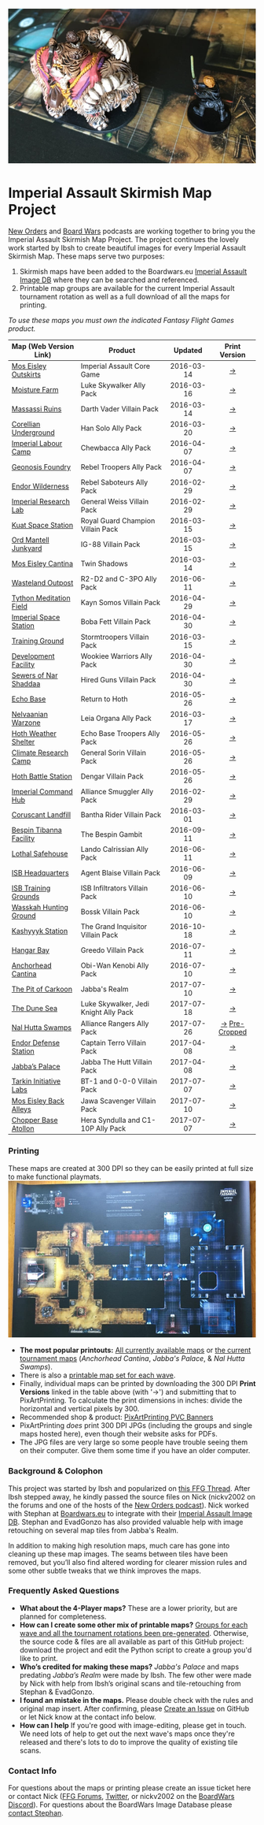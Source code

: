 ![detail map preview](web_images/map-preview.jpg)
# Imperial Assault Skirmish Map Project

[New Orders](https://neworders.xyz) and [Board Wars](http://boardwars.eu/) podcasts are working together to bring you the Imperial Assault Skirmish Map Project. The project continues the lovely work started by Ibsh to create beautiful images for every Imperial Assault Skirmish Map. These maps serve two purposes:

1. Skirmish maps have been added to the Boardwars.eu [Imperial Assault Image DB](http://cards.boardwars.eu/index.php?album=Skirmish-Maps) where they can be searched and referenced.
2. Printable map groups are available for the current Imperial Assault tournament rotation as well as a full download of all the maps for printing.

*To use these maps you must own the indicated Fantasy Flight Games product.*

| Map (Web Version Link) |Product| Updated |Print Version|
|---|---|:---:|:---:|
|[Mos Eisley Outskirts](IA_Half-Res_Skirmish_Maps/01-halfres.jpg)|Imperial Assault Core Game|2016-03-14|[&rarr;](IA_300_DPI_Skirmish_Maps/01.jpg)|
|[Moisture Farm](IA_Half-Res_Skirmish_Maps/02-halfres.jpg)|Luke Skywalker Ally Pack|2016-03-16|[&rarr;](IA_300_DPI_Skirmish_Maps/02.jpg)|
|[Massassi Ruins](IA_Half-Res_Skirmish_Maps/03-halfres.jpg)|Darth Vader Villain Pack|2016-03-14|[&rarr;](IA_300_DPI_Skirmish_Maps/03.jpg)|
|[Corellian Underground](IA_Half-Res_Skirmish_Maps/04-halfres.jpg)|Han Solo Ally Pack|2016-03-20|[&rarr;](IA_300_DPI_Skirmish_Maps/04.jpg)|
|[Imperial Labour Camp](IA_Half-Res_Skirmish_Maps/05-halfres.jpg)|Chewbacca Ally Pack|2016-04-07|[&rarr;](IA_300_DPI_Skirmish_Maps/05.jpg)|
|[Geonosis Foundry](IA_Half-Res_Skirmish_Maps/06-halfres.jpg)|Rebel Troopers Ally Pack|2016-04-07|[&rarr;](IA_300_DPI_Skirmish_Maps/06.jpg)|
|[Endor Wilderness](IA_Half-Res_Skirmish_Maps/07-halfres.jpg)|Rebel Saboteurs Ally Pack|2016-02-29|[&rarr;](IA_300_DPI_Skirmish_Maps/07.jpg)|
|[Imperial Research Lab](IA_Half-Res_Skirmish_Maps/08-halfres.jpg)|General Weiss Villain Pack|2016-02-29|[&rarr;](IA_300_DPI_Skirmish_Maps/08.jpg)|
|[Kuat Space Station](IA_Half-Res_Skirmish_Maps/09-halfres.jpg)|Royal Guard Champion Villain Pack|2016-03-15|[&rarr;](IA_300_DPI_Skirmish_Maps/09.jpg)|
|[Ord Mantell Junkyard](IA_Half-Res_Skirmish_Maps/10-halfres.jpg)|IG-88 Villain Pack|2016-03-15|[&rarr;](IA_300_DPI_Skirmish_Maps/10.jpg)|
|[Mos Eisley Cantina](IA_Half-Res_Skirmish_Maps/11-halfres.jpg)|Twin Shadows|2016-03-14|[&rarr;](IA_300_DPI_Skirmish_Maps/11.jpg)|
|[Wasteland Outpost](IA_Half-Res_Skirmish_Maps/12-halfres.jpg)|R2-D2 and C-3PO Ally Pack|2016-06-11|[&rarr;](IA_300_DPI_Skirmish_Maps/12.jpg)|
|[Tython Meditation Field](IA_Half-Res_Skirmish_Maps/13-halfres.jpg)|Kayn Somos Villain Pack|2016-04-29|[&rarr;](IA_300_DPI_Skirmish_Maps/13.jpg)|
|[Imperial Space Station](IA_Half-Res_Skirmish_Maps/14-halfres.jpg)|Boba Fett Villain Pack|2016-04-30|[&rarr;](IA_300_DPI_Skirmish_Maps/14.jpg)|
|[Training Ground](IA_Half-Res_Skirmish_Maps/15-halfres.jpg)|Stormtroopers Villain Pack|2016-03-15|[&rarr;](IA_300_DPI_Skirmish_Maps/15.jpg)|
|[Development Facility](IA_Half-Res_Skirmish_Maps/16-halfres.jpg)|Wookiee Warriors Ally Pack|2016-04-30|[&rarr;](IA_300_DPI_Skirmish_Maps/16.jpg)|
|[Sewers of Nar Shaddaa](IA_Half-Res_Skirmish_Maps/17-halfres.jpg)|Hired Guns Villain Pack|2016-04-30|[&rarr;](IA_300_DPI_Skirmish_Maps/17.jpg)|
|[Echo Base](IA_Half-Res_Skirmish_Maps/18-halfres.jpg)|Return to Hoth|2016-05-26|[&rarr;](IA_300_DPI_Skirmish_Maps/18.jpg)|
|[Nelvaanian Warzone](IA_Half-Res_Skirmish_Maps/19-halfres.jpg)|Leia Organa Ally Pack|2016-03-17|[&rarr;](IA_300_DPI_Skirmish_Maps/19.jpg)|
|[Hoth Weather Shelter](IA_Half-Res_Skirmish_Maps/20-halfres.jpg)|Echo Base Troopers Ally Pack|2016-05-26|[&rarr;](IA_300_DPI_Skirmish_Maps/20.jpg)|
|[Climate Research Camp](IA_Half-Res_Skirmish_Maps/21-halfres.jpg)|General Sorin Villain Pack|2016-05-26|[&rarr;](IA_300_DPI_Skirmish_Maps/21.jpg)|
|[Hoth Battle Station](IA_Half-Res_Skirmish_Maps/22-halfres.jpg)|Dengar Villain Pack|2016-05-26|[&rarr;](IA_300_DPI_Skirmish_Maps/22.jpg)|
|[Imperial Command Hub](IA_Half-Res_Skirmish_Maps/23-halfres.jpg)|Alliance Smuggler Ally Pack|2016-02-29|[&rarr;](IA_300_DPI_Skirmish_Maps/23.jpg)|
|[Coruscant Landfill](IA_Half-Res_Skirmish_Maps/24-halfres.jpg)|Bantha Rider Villain Pack|2016-03-01|[&rarr;](IA_300_DPI_Skirmish_Maps/24.jpg)|
|[Bespin Tibanna Facility](IA_Half-Res_Skirmish_Maps/25-halfres.jpg)|The Bespin Gambit|2016-09-11|[&rarr;](IA_300_DPI_Skirmish_Maps/25.jpg)|
|[Lothal Safehouse](IA_Half-Res_Skirmish_Maps/26-halfres.jpg)|Lando Calrissian Ally Pack|2016-06-11|[&rarr;](IA_300_DPI_Skirmish_Maps/26.jpg)|
|[ISB Headquarters](IA_Half-Res_Skirmish_Maps/27-halfres.jpg)|Agent Blaise Villain Pack|2016-06-09|[&rarr;](IA_300_DPI_Skirmish_Maps/27.jpg)|
|[ISB Training Grounds](IA_Half-Res_Skirmish_Maps/28-halfres.jpg)|ISB Infiltrators Villain Pack|2016-06-10|[&rarr;](IA_300_DPI_Skirmish_Maps/28.jpg)|
|[Wasskah Hunting Ground](IA_Half-Res_Skirmish_Maps/29-halfres.jpg)|Bossk Villain Pack|2016-06-10|[&rarr;](IA_300_DPI_Skirmish_Maps/29.jpg)|
|[Kashyyyk Station](IA_Half-Res_Skirmish_Maps/31-halfres.jpg)|The Grand Inquisitor Villain Pack|2016-10-18|[&rarr;](IA_300_DPI_Skirmish_Maps/31.jpg)|
|[Hangar Bay](IA_Half-Res_Skirmish_Maps/32-halfres.jpg)|Greedo Villain Pack|2016-07-11|[&rarr;](IA_300_DPI_Skirmish_Maps/32.jpg)|
|[Anchorhead Cantina](IA_Half-Res_Skirmish_Maps/30-halfres.jpg)|Obi-Wan Kenobi Ally Pack|2016-07-10|[&rarr;](IA_300_DPI_Skirmish_Maps/30.jpg)|
|[The Pit of Carkoon](IA_Half-Res_Skirmish_Maps/33-halfres.jpg)|Jabba's Realm|2017-07-10|[&rarr;](IA_300_DPI_Skirmish_Maps/33.jpg)|
|[The Dune Sea](IA_Half-Res_Skirmish_Maps/34-halfres.jpg)|Luke Skywalker, Jedi Knight Ally Pack|2017-07-18|[&rarr;](IA_300_DPI_Skirmish_Maps/34.jpg)|
|[Nal Hutta Swamps](IA_Half-Res_Skirmish_Maps/35-halfres.jpg)|Alliance Rangers Ally Pack|2017-07-26|[&rarr;](IA_300_DPI_Skirmish_Maps/35.jpg) [Pre-Cropped](IA_300_DPI_Skirmish_Maps/35_cropped.jpg)|
|[Endor Defense Station](IA_Half-Res_Skirmish_Maps/36-halfres.jpg)|Captain Terro Villain Pack|2017-04-08|[&rarr;](IA_300_DPI_Skirmish_Maps/36.jpg)|
|[Jabba’s Palace](IA_Half-Res_Skirmish_Maps/37-halfres.jpg)|Jabba The Hutt Villain Pack|2017-04-08|[&rarr;](IA_300_DPI_Skirmish_Maps/37.jpg)|
|[Tarkin Initiative Labs](IA_Half-Res_Skirmish_Maps/38-halfres.jpg)|BT-1 and 0-0-0 Villain Pack|2017-07-07|[&rarr;](IA_300_DPI_Skirmish_Maps/38.jpg)|
|[Mos Eisley Back Alleys](IA_Half-Res_Skirmish_Maps/39-halfres.jpg)|Jawa Scavenger Villain Pack|2017-07-10|[&rarr;](IA_300_DPI_Skirmish_Maps/39.jpg)|
|[Chopper Base Atollon](IA_Half-Res_Skirmish_Maps/40-halfres.jpg)|Hera Syndulla and C1-10P Ally Pack|2017-07-07|[&rarr;](IA_300_DPI_Skirmish_Maps/40.jpg)|

### Printing
These maps are created at 300 DPI so they can be easily printed at full size to make functional playmats.
![playmat photo](web_images/map-sample.jpg)

* **The most popular printouts:** [All currently available maps](https://github.com/nickv2002/Imperial-Assault-Skirmish-Map-Project/tree/master/Combined_IA_Map_Sheets/All2PlayerMaps) or [the current tournament maps](https://github.com/nickv2002/Imperial-Assault-Skirmish-Map-Project/tree/master/Combined_IA_Map_Sheets/TournamenRotationAnchorheadJabbaNalHutta) (*Anchorhead Cantina*, *Jabba's Palace*, & *Nal Hutta Swamps*).
* There is also a [printable map set for each wave](https://github.com/nickv2002/Imperial-Assault-Skirmish-Map-Project/tree/master/Combined_IA_Map_Sheets).
* Finally, individual maps can be printed by downloading the 300 DPI **Print Versions** linked in the table above (with '&rarr;') and submitting that to PixArtPrinting. To calculate the print dimensions in inches: divide the horizontal and vertical pixels by 300.
* Recommended shop & product: [PixArtPrinting PVC Banners](https://www.pixartprinting.com/signage/banners-mesh/pvc-banner/)
* PixArtPrinting *does* print 300 DPI JPGs (including the groups and single maps hosted here), even though their website asks for PDFs.
* The JPG files are very large so some people have trouble seeing them on their computer. Give them some time if you have an older computer.

### Background & Colophon
This project was started by Ibsh and popularized on [this FFG Thread](https://community.fantasyflightgames.com/topic/186906-pre-assembled-skirmish-maps/). After Ibsh stepped away, he kindly passed the source files on Nick (nickv2002 on the forums and one of the hosts of the [New Orders podcast](https://neworders.xyz/)). Nick worked with Stephan at [Boardwars.eu](http://boardwars.eu/) to integrate with their [Imperial Assault Image DB](http://cards.boardwars.eu/). Stephan and EvadGonzo has also provided valuable help with image retouching on several map tiles from Jabba's Realm.

In addition to making high resolution maps, much care has gone into cleaning up these map images. The seams between tiles have been removed, but you’ll also find altered wording for clearer mission rules and some other subtle tweaks that we think improves the maps.

### Frequently Asked Questions
* **What about the 4-Player maps?** These are a lower priority, but are planned for completeness.
* **How can I create some other mix of printable maps?** [Groups for each wave and all the tournament rotations been pre-generated](https://github.com/nickv2002/Imperial-Assault-Skirmish-Map-Project/tree/master/Combined_IA_Map_Sheets). Otherwise, the source code & files are all available as part of this GitHub project: download the project and edit the Python script to create a group you'd like to print.
* **Who’s credited for making these maps?** *Jabba's Palace* and maps predating *Jabba’s Realm* were made by Ibsh. The few other were made by Nick with help from Ibsh’s original scans and tile-retouching from Stephan & EvadGonzo.
* **I found an mistake in the maps.** Please double check with the rules and original map insert. After confirming, please [Create an Issue](https://github.com/nickv2002/Imperial-Assault-Skirmish-Map-Project/issues/new) on GitHub or let Nick know at the contact info below.
* **How can I help** If you're good with image-editing, please get in touch. We need lots of help to get out the next wave's maps once they're released and there's lots to do to improve the quality of existing tile scans.

### Contact Info
For questions about the maps or printing please create an issue ticket here or contact Nick ([FFG Forums](https://community.fantasyflightgames.com/profile/260007-nickv2002/), [Twitter](https://twitter.com/ianeworders), or nickv2002 on the [BoardWars Discord](http://discord.me/bweu)). For questions about the BoardWars Image Database please [contact Stephan](http://boardwars.eu/about/).
